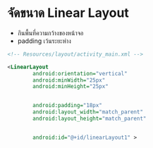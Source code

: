 
# จัดขนาด Linear Layout

- กินพื้นที่ความกว้างของหน้าจอ
- padding เว้นระยะห่าง

```xml
<!-- Resources/layout/activity_main.xml -->

<LinearLayout
		android:orientation="vertical"
		android:minWidth="25px"
		android:minHeight="25px"


		android:padding="18px"
		android:layout_width="match_parent"
		android:layout_height="match_parent"


		android:id="@+id/linearLayout1" >

```